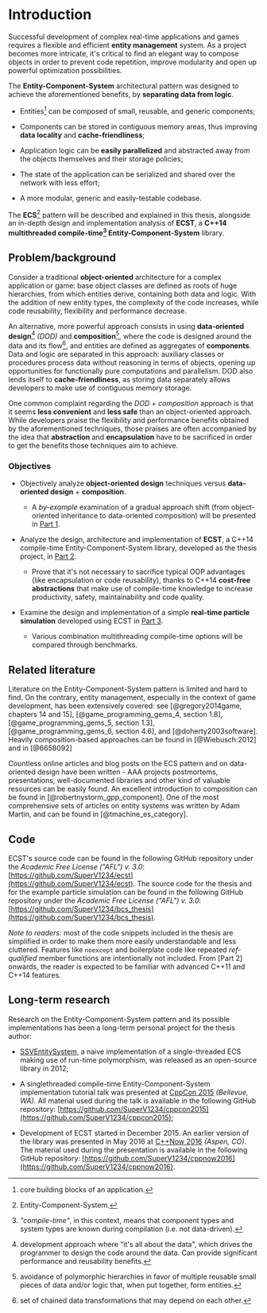 


# Introduction

Successful development of complex real-time applications and games requires a flexible and efficient **entity management** system. As a project becomes more intricate, it's critical to find an elegant way to compose objects in order to prevent code repetition, improve modularity and open up powerful optimization possibilities.

The **Entity-Component-System** architectural pattern was designed to achieve the aforementioned benefits, by **separating data from logic**.

* Entities[^entities] can be composed of small, reusable, and generic components;

* Components can be stored in contiguous memory areas, thus improving **data locality** and **cache-friendliness**;

* Application logic can be **easily parallelized** and abstracted away from the objects themselves and their storage policies;

* The state of the application can be serialized and shared over the network with less effort;

* A more modular, generic and easily-testable codebase.

The **ECS**[^ecs] pattern will be described and explained in this thesis, alongside an in-depth design and implementation analysis of **ECST**, a **C++14 multithreaded compile-time[^compile_time_ecs] Entity-Component-System** library.



## Problem/background

Consider a traditional **object-oriented** architecture for a complex application or game: base object classes are defined as roots of huge hierarchies, from which entities derive, containing both data and logic. With the addition of new entity types, the complexity of the code increases, while code reusability, flexibility and performance decrease.

An alternative, more powerful approach consists in using **data-oriented design**[^data_oriented_design] *(DOD)* and **composition**[^composition], where the code is designed around the data and its flow[^flow], and entities are defined as aggregates of **components**. Data and logic are separated in this approach: auxiliary classes or procedures process data without reasoning in terms of objects, opening up opportunities for functionally pure computations and parallelism. DOD also lends itself to **cache-friendliness**, as storing data separately allows developers to make use of contiguous memory storage.

One common complaint regarding the *DOD + composition* approach is that it seems **less convenient** and **less safe** than an object-oriented approach. While developers praise the flexibility and performance benefits obtained by the aforementioned techniques, those praises are often accompanied by the idea that **abstraction** and **encapsulation** have to be sacrificed in order to get the benefits those techniques aim to achieve.


### Objectives

* Objectively analyze **object-oriented design** techniques versus **data-oriented design** + **composition**.

    * A *by-example* examination of a gradual approach shift (from object-oriented inheritance to data-oriented composition) will be presented in [Part 1](#ecs_part_overview).

* Analyze the design, architecture and implementation of **ECST**, a C++14 compile-time Entity-Component-System library, developed as the thesis project, in [Part 2](#part2_ecst).

    * Prove that it's not necessary to sacrifice typical OOP advantages (like encapsulation or code reusability), thanks to C++14 **cost-free abstractions** that make use of compile-time knowledge to increase productivity, safety, maintainability and code quality.

* Examine the design and implementation of a simple **real-time particle simulation** developed using ECST in [Part 3](#part3_sim).

    * Various combination multithreading compile-time options will be compared through benchmarks.


## Related literature

Literature on the Entity-Component-System pattern is limited and hard to find. On the contrary, entity management, especially in the context of game development, has been extensively covered: see [@gregory2014game, chapters 14 and 15], [@game_programming_gems_4, section 1.8], [@game_programming_gems_5, section 1.3], [@game_programming_gems_6, section 4.6], and [@doherty2003software]. Heavily composition-based approaches can be found in [@Wiebusch:2012] and in [@6658092]

Countless online articles and blog posts on the ECS pattern and on data-oriented design have been written - AAA projects postmortems, presentations, well-documented libraries and other kind of valuable resources can be easily found. An excellent introduction to composition can be found in [@robertnystorm_gpp_component]. One of the most comprehensive sets of articles on entity systems was written by Adam Martin, and can be found in [@tmachine_es_category].



## Code

ECST's source code can be found in the following GitHub repository under the *Academic Free License ("AFL") v. 3.0*: [https://github.com/SuperV1234/ecst](https://github.com/SuperV1234/ecst). The source code for the thesis and for the example particle simulation can be found in the following GitHub repository under the *Academic Free License ("AFL") v. 3.0*: [https://github.com/SuperV1234/bcs_thesis](https://github.com/SuperV1234/bcs_thesis).

*Note to readers:* most of the code snippets included in the thesis are simplified in order to make them more easily understandable and less cluttered. Features like `noexcept` and boilerplate code like repeated *ref-qualified* member functions are intentionally not included. From [Part 2] onwards, the reader is expected to be familiar with advanced C++11 and C++14 features.



## Long-term research

Research on the Entity-Component-System pattern and its possible implementations has been a long-term personal project for the thesis author:

* [SSVEntitySystem](https://github.com/SuperV1234/SSVEntitySystem), a naive implementation of a single-threaded ECS making use of run-time polymorphism, was released as an open-source library in 2012;

* A singlethreaded compile-time Entity-Component-System implementation tutorial talk was presented at [CppCon 2015](http://cppcon.org) *(Bellevue, WA)*. All material used during the talk is available in the following GitHub repository: [https://github.com/SuperV1234/cppcon2015](https://github.com/SuperV1234/cppcon2015);

* Development of ECST started in December 2015. An earlier version of the library was presented in May 2016 at [C++Now 2016](http://cppnow.org) *(Aspen, CO)*. The material used during the presentation is available in the following GitHub repository: [https://github.com/SuperV1234/cppnow2016](https://github.com/SuperV1234/cppnow2016).



[^entities]: core building blocks of an application.

[^ecs]: Entity-Component-System.

[^data_oriented_design]: development approach where "it's all about the data", which drives the programmer to design the code around the data. Can provide significant performance and reusability benefits.

[^composition]: avoidance of polymorphic hierarchies in favor of multiple reusable small pieces of data and/or logic that, when put together, form entities.

[^flow]: set of chained data transformations that may depend on each other.

[^compile_time_ecs]: *"compile-time"*, in this context, means that component types and system types are known during compilation (i.e. not data-driven).